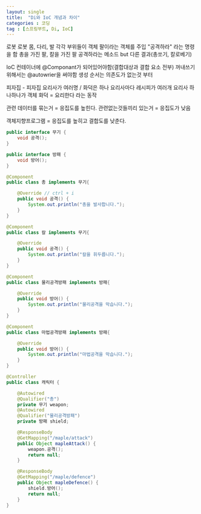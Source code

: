 ```yaml
---
layout: single
title:  "Di와 IoC 개념과 차이"
categories : 코딩
tag : [스프링부트, Di, IoC]
---
```


로봇 로봇 몸, 다리, 발 각각 부위들이 객체
팔이라는 객체를 주입
"공격하라" 라는 명령을 함
총을 가진 팔, 칼을 가진 팔
공격하라는 메소드 but 다른 결과(총쏘기, 칼로베기)

IoC 컨테이너에 @Componant가 되어있어야함(결합대상과 결합 요소 전부)
꺼내쓰기 위해서는 @autowrier을 써야함
생성 순서는 의존도가 없는것 부터

피자집 - 피자집
요리사가 여러명 / 화덕은 하나
요리사마다 레시피가 여러개
요리사 하나하나가 객체
화덕 = 요리한다 라는 동작


관련 데이터를 묶는거 = 응집도를 높힌다.
관련없는것들끼리 있는거 = 응집도가 낮음

객체지향프로그램 = 응집도를 높히고 결합도를 낮춘다.

```Java
public interface 무기 {
    void 공격();
}
```
```Java
public interface 방패 {
    void 방어();
}
```
```Java
@Component
public class 총 implements 무기{

    @Override // ctrl + i
    public void 공격() {
        System.out.println("총을 발사합니다.");
    }
}
```
```Java
@Component
public class 칼 implements 무기{

    @Override
    public void 공격() {
        System.out.println("칼을 휘두릅니다.");
    }
}
```
```Java
@Component
public class 물리공격방패 implements 방패{

    @Override
    public void 방어() {
        System.out.println("물리공격을 막습니다.");
    }
}
```
```Java
@Component
public class 마법공격방패 implements 방패{

    @Override
    public void 방어() {
        System.out.println("마법공격을 막습니다.");
    }
}
```
```Java
@Controller
public class 캐릭터 {

    @Autowired
    @Qualifier("총")
    private 무기 weapon;
    @Autowired
    @Qualifier("물리공격방패")
    private 방패 shield;

    @ResponseBody
    @GetMapping("/maple/attack")
    public Object mapleAttack() {
        weapon.공격();
        return null;
    }

    @ResponseBody
    @GetMapping("/maple/defence")
    public Object mapleDefence() {
        shield.방어();
        return null;
    }
}
```